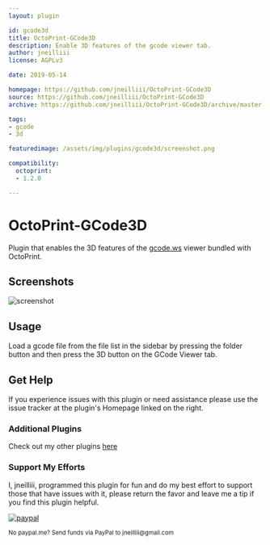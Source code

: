```yaml
---
layout: plugin

id: gcode3d
title: OctoPrint-GCode3D
description: Enable 3D features of the gcode viewer tab.
author: jneilliii
license: AGPLv3

date: 2019-05-14

homepage: https://github.com/jneilliii/OctoPrint-GCode3D
source: https://github.com/jneilliii/OctoPrint-GCode3D
archive: https://github.com/jneilliii/OctoPrint-GCode3D/archive/master.zip

tags:
- gcode
- 3d

featuredimage: /assets/img/plugins/gcode3d/screenshot.png

compatibility:
  octoprint:
  - 1.2.0

---
```


# OctoPrint-GCode3D

Plugin that enables the 3D features of the [gcode.ws](http://gcode.ws) viewer bundled with OctoPrint.

## Screenshots

![screenshot](/assets/img/plugins/gcode3d/screenshot.png)

## Usage

Load a gcode file from the file list in the sidebar by pressing the folder button and then press the 3D button on the GCode Viewer tab.

## Get Help

If you experience issues with this plugin or need assistance please use the issue tracker at the plugin's Homepage linked on the right.

### Additional Plugins

Check out my other plugins [here](https://plugins.octoprint.org/by_author/#jneilliii)

### Support My Efforts
I, jneilliii, programmed this plugin for fun and do my best effort to support those that have issues with it, please return the favor and leave me a tip if you find this plugin helpful.

[![paypal](/assets/img/plugins/gcode3d/paypal-with-text.png)](https://paypal.me/jneilliii)

<small>No paypal.me? Send funds via PayPal to jneilliii&#64;gmail&#46;com</small>
